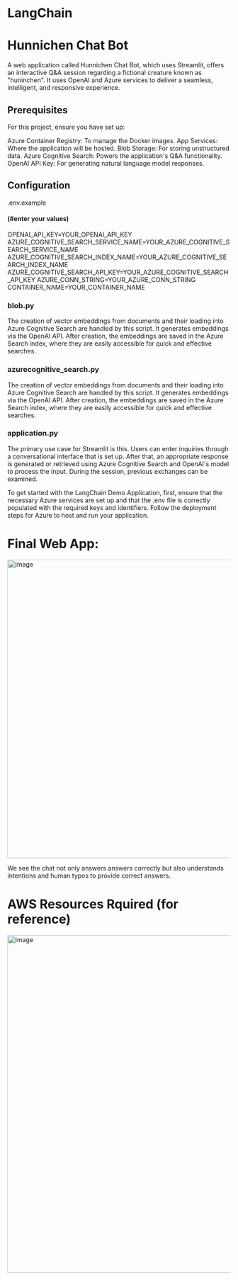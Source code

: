# LangChain
# Hunnichen Chat Bot

A web application called Hunnichen Chat Bot, which uses Streamlit, offers an interactive Q&A session regarding a fictional creature known as "huninchen". It uses OpenAI and Azure services to deliver a seamless, intelligent, and responsive experience.



## Prerequisites

For this project, ensure you have set up:

Azure Container Registry: To manage the Docker images.
App Services: Where the application will be hosted.
Blob Storage: For storing unstructured data.
Azure Cognitive Search: Powers the application's Q&A functionality.
OpenAI API Key: For generating natural language model responses.


## Configuration
.env.example

#### (#enter your values)
OPENAI_API_KEY=YOUR_OPENAI_API_KEY
AZURE_COGNITIVE_SEARCH_SERVICE_NAME=YOUR_AZURE_COGNITIVE_SEARCH_SERVICE_NAME
AZURE_COGNITIVE_SEARCH_INDEX_NAME=YOUR_AZURE_COGNITIVE_SEARCH_INDEX_NAME
AZURE_COGNITIVE_SEARCH_API_KEY=YOUR_AZURE_COGNITIVE_SEARCH_API_KEY
AZURE_CONN_STRING=YOUR_AZURE_CONN_STRING
CONTAINER_NAME=YOUR_CONTAINER_NAME


### blob.py
The creation of vector embeddings from documents and their loading into Azure Cognitive Search are handled by this script. It generates embeddings via the OpenAI API. After creation, the embeddings are saved in the Azure Search index, where they are easily accessible for quick and effective searches.

### azurecognitive_search.py
The creation of vector embeddings from documents and their loading into Azure Cognitive Search are handled by this script. It generates embeddings via the OpenAI API. After creation, the embeddings are saved in the Azure Search index, where they are easily accessible for quick and effective searches.

### application.py
The primary use case for Streamlit is this. Users can enter inquiries through a conversational interface that is set up. After that, an appropriate response is generated or retrieved using Azure Cognitive Search and OpenAI's model to process the input. During the session, previous exchanges can be examined.



To get started with the LangChain Demo Application, first, ensure that the necessary Azure services are set up and that the .env file is correctly populated with the required keys and identifiers. Follow the deployment steps for Azure to host and run your application.

# Final Web App:

<img width="674" alt="image" src="https://github.com/Neelansh01/LangChain/assets/39853942/401a234a-d5fc-40d3-b117-725fc0fb70fb">

We see the chat not only answers answers correctly but also understands intentions and human typos to provide correct answers.



# AWS Resources Rquired (for reference)

<img width="763" alt="image" src="https://github.com/Neelansh01/LangChain/assets/39853942/3ef874e7-8076-4508-844e-2e5657a41f47">

